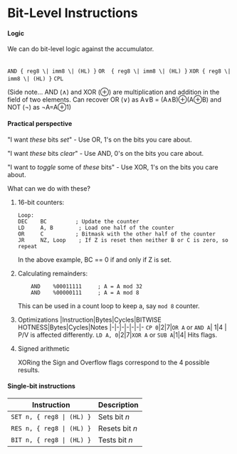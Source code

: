# Bit-Level Instructions

#### Logic

We can do bit-level logic against the accumulator. 

||
|-
`AND { reg8 \| imm8 \| (HL) }`
`OR  { reg8 \| imm8 \| (HL) }`
`XOR { reg8 \| imm8 \| (HL) }`
`CPL`

(Side note... AND (∧) and XOR (⊕) are multiplication and addition in the field of two elements. Can recover OR (∨) as A∨B = (A∧B)⊕(A⊕B) and NOT (¬) as ¬A=A⊕1)

#### Practical perspective

"I want _these_ bits _set_" - Use OR, 1's on the bits you care about.

"I want _these_ bits _clear_" - Use AND, 0's on the bits you care about.

"I want to _toggle_ some of _these_ bits" - Use XOR, 1's on the bits you care about.

What can we do with these?

1. 16-bit counters:
    ```
    Loop:
    DEC    BC         ; Update the counter
    LD     A, B        ; Load one half of the counter
    OR     C          ; Bitmask with the other half of the counter
    JR     NZ, Loop    ; If Z is reset then neither B or C is zero, so repeat
    ```
    In the above example, BC == 0 if and only if Z is set.

2. Calculating remainders:

    ```
        AND    %00011111     ; A = A mod 32
        AND    %00000111     ; A = A mod 8
    ```
    This can be used in a count loop to keep a, say `mod 8` counter.
3. Optimizations
    |Instruction|Bytes|Cycles|BITWISE HOTNESS|Bytes|Cycles|Notes
    |-|-|-|-|-|-|-
    `CP 0`|2|7|`OR A` or `AND A`| 1|4 | P/V is affected differently.
    `LD A, 0`|2|7|`XOR A` or `SUB A`|1|4| Hits flags.
4. Signed arithmetic
    
    XORing the Sign and Overflow flags correspond to the 4 possible results.

#### Single-bit instructions


|Instruction| Description|
|-|-
`SET n, { reg8 \| (HL) }`| Sets bit $n$
`RES n, { reg8 \| (HL) }`| Resets bit $n$ 
`BIT n, { reg8 \| (HL) }`| Tests bit $n$